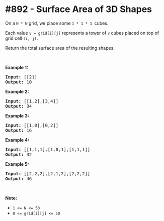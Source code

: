 # \#892 - Surface Area of 3D Shapes
<p>On a&nbsp;<code>N&nbsp;*&nbsp;N</code>&nbsp;grid, we place some&nbsp;<code>1 * 1 * 1&nbsp;</code>cubes.</p>

<p>Each value&nbsp;<code>v = grid[i][j]</code>&nbsp;represents a tower of&nbsp;<code>v</code>&nbsp;cubes placed on top of grid cell&nbsp;<code>(i, j)</code>.</p>

<p>Return the total surface area of the resulting shapes.</p>

<p>&nbsp;</p>

<div>
<div>
<div>
<ul>
</ul>
</div>
</div>
</div>

<div>
<p><strong>Example 1:</strong></p>

<pre>
<strong>Input: </strong><span id="example-input-1-1">[[2]]</span>
<strong>Output: </strong><span id="example-output-1">10</span>
</pre>

<div>
<p><strong>Example 2:</strong></p>

<pre>
<strong>Input: </strong><span id="example-input-2-1">[[1,2],[3,4]]</span>
<strong>Output: </strong><span id="example-output-2">34</span>
</pre>

<div>
<p><strong>Example 3:</strong></p>

<pre>
<strong>Input: </strong><span id="example-input-3-1">[[1,0],[0,2]]</span>
<strong>Output: </strong><span id="example-output-3">16</span>
</pre>

<div>
<p><strong>Example 4:</strong></p>

<pre>
<strong>Input: </strong><span id="example-input-4-1">[[1,1,1],[1,0,1],[1,1,1]]</span>
<strong>Output: </strong><span id="example-output-4">32</span>
</pre>

<div>
<p><strong>Example 5:</strong></p>

<pre>
<strong>Input: </strong><span id="example-input-5-1">[[2,2,2],[2,1,2],[2,2,2]]</span>
<strong>Output: </strong><span id="example-output-5">46</span>
</pre>

<p>&nbsp;</p>

<p><strong>Note:</strong></p>

<ul>
	<li><code>1 &lt;= N &lt;= 50</code></li>
	<li><code>0 &lt;= grid[i][j] &lt;= 50</code></li>
</ul>
</div>
</div>
</div>
</div>
</div>
